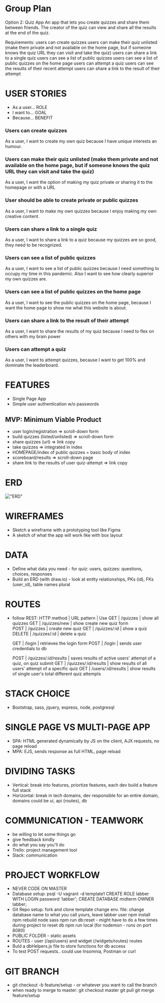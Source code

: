 # Group Plan

Option 2: Quiz App
An app that lets you create quizzes and share them between friends. The creator of the quiz can view and share all the results at the end of the quiz.

Requirements:
users can create quizzes
users can make their quiz unlisted (make them private and not available on the home page, but if someone knows the quiz URL they can visit and take the quiz)
users can share a link to a single quiz
users can see a list of public quizzes
users can see a list of public quizzes on the home page
users can attempt a quiz
  users can see the results of their recent attempt
users can share a link to the result of their attempt

# USER STORIES
- As a user... ROLE
- I want to... GOAL
- Because... BENEFIT

### Users can create quizzes
As a user, I want to create my own quiz because I have unique interests an humour.

### Users can make their quiz unlisted (make them private and not available on the home page, but if someone knows the quiz URL they can visit and take the quiz)
As a user, I want the option of making my quiz private or sharing it to the homepage or with a URL

### User should be able to create private or public quizzes
As a user, I want to make my own quizzes because I enjoy making my own creative content.

### Users can share a link to a single quiz
As a user, I want to share a link to a quiz because my quizzes are so good, they need to be recognized. 

### Users can see a list of public quizzes
As a user, I want to see a list of public quizzes because I need something to occupy my time in this pandemic. Also I want to see how clearly superior my own quizzes are.

### Users can see a list of public quizzes on the home page
As a user, I want to see the public quizzes on the home page, because I want the home page to show me what this website is about.

### Users can share a link to the result of their attempt
As a user, I want to share the results of my quiz because I need to flex on others with my brain power

### Users can attempt a quiz
As a user, I want to attempt quizzes, because I want to get 100% and dominate the leaderboard.

# FEATURES
- Single Page App
- Simple user authentication w/o passwords
## MVP: Minimum Viable Product
  - user login/registration => scroll-down form
  - build quizzes (listed/unlisted) => scroll-down form
  - share quizzes (url) => link copy
  - take quizzes => integrated in index
  - HOMEPAGE/index of public quizzes = basic body of index
  - scoreboard/results => scroll-down page
  - share link to the results of user quiz-attempt => link copy

# ERD
!["ERD"](https://github.com/meghein/bmg-quiz-party/blob/master/public/images/quizzard_erd.png)

# WIREFRAMES
- Sketch a wireframe with a prototyping tool like Figma
- A sketch of what the app will work like with box layout

# DATA
- Define what data you need -  for quiz: users, quizzes: questions, choices, responses
- Build an ERD (with draw.io) - look at entity relationships, PKs (id), FKs (user_id), table names plural

# ROUTES
- follow REST:
  HTTP method | URL pattern   | Use
  GET         | /quizzes      | show all quizzes
  GET         | /quizzes/new  | show create new quiz form  
  POST        | /quizzes      | create new quiz 
  GET         | /quizzes/:id  | show a quiz
  DELETE      | /quizzes/:id  | delete a quiz

  GET         | /login        | retrieves the login form
  POST        | /login        | sends user credentials to db
  
  POST        | /quizzes/:id/results  | saves results of active users' attempt of a quiz, on quiz submit
  GET         | /quizzes/:id/results  | show results of all users' attempt of a specific quiz
  GET         | /users/:id/results    | show results of single user's total different quiz attempts

# STACK CHOICE
- Bootstrap, sass, jquery, express, node, postgresql

# SINGLE PAGE VS MULTI-PAGE APP
- SPA: HTML generated dynamically by JS on the client, AJX requests, no page reload
- MPA: EJS, sends response as full HTML, page reload

# DIVIDING TASKS
- Vertical: break into features, priortize features, each dev build a feature full stack
- Horizontal: break in tech domains, dev responsible for an entire domain, domains could be ui, api (routes), db

# COMMUNICATION - TEAMWORK
- be willing to let some things go
- give feedback kindly
- do what you say you'll do
- Trello: project management tool
- Slack: communication

# PROJECT WORKFLOW
- NEVER CODE ON MASTER
- Database setup:
  psql -U vagrant -d template1
  CREATE ROLE labber WITH LOGIN password 'labber';
  CREATE DATABASE midterm OWNER labber;
- Git Repo setup:
  fork and clone template
  change env. file: change database name to what you call yours, leave labber user
  npm install
  npm rebuild node sass
  npm run db:reset - might have to do a few times during project to reset db
  npm run local (for nodemon - runs on port 8080)
- PUBLIC FOLDER - static assets
- ROUTES - user (/api/users) and widget (/widgets/routes) routes
- Buld a dbHelpers.js file to store functions for db access
- To test POST requests.. could use Insomnia, Postman or curl

# GIT BRANCH
- git checkout -b feature/setup - or whatever you want to call the branch
- when ready to merge to master: 
  git checkout master
  git pull
  git merge feature/setup



